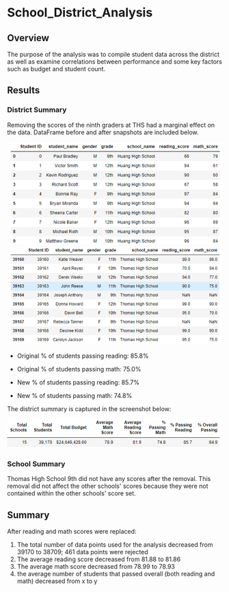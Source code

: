 # School_District_Analysis

## Overview
The purpose of the analysis was to compile student data across the district as well as examine correlations between performance and some key factors such as budget and student count. 

## Results

### District Summary

Removing the scores of the ninth graders at THS had a marginal effect on the data. DataFrame before and after snapshots are included below.

![Data set before ninth grade scores were removed](ninth_grade_df_before_score_removal.png)
![Data set after ninth grade scores were removed](ninth_grade_df_after_score_removal.png)

- Original % of students passing reading: 85.8%
- Original % of students passing math: 75.0%

- New % of students passing reading: 85.7%
- New % of students passing math: 74.8%

The district summary is captured in the screenshot below:

![Score summary](school_summary_after_ninth_removal.png)

### School Summary
Thomas High School 9th did not have any scores after the removal. This removal did not affect the other schools' scores because they were not contained within the other schools' score set.

## Summary
After reading and math scores were replaced:
1. The total number of data points used for the analysis decreased from 39170 to 38709; 461 data points were rejected
2. The average reading score decreased from 81.88 to 81.86
3. The average math score decreased from 78.99 to 78.93
4. the average number of students that passed overall (both reading and math) decreased from x to y
